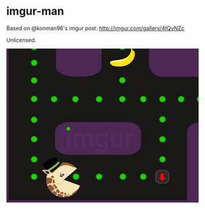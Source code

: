 imgur-man
=================

Based on @konman96's imgur post: http://imgur.com/gallery/4tQvNZc

Unlicensed.

![The original gif from imgur](/img/4tQvNZc.gif)
